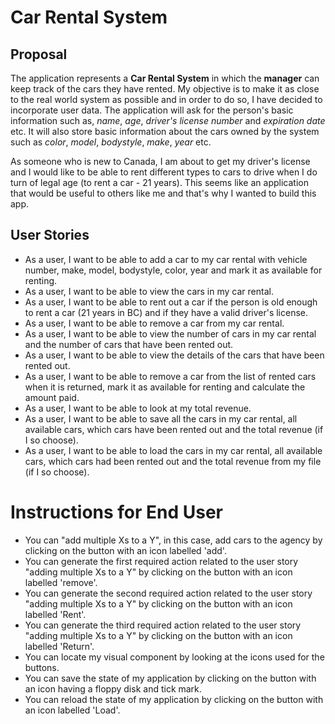 # Car Rental System

## Proposal

The application represents a **Car Rental System** in which the **manager** can keep track of the cars they have rented. My objective is to make it as close to the real world system as possible and in order to do so, I have decided to incorporate user data. The application will ask for the person's basic information such as, *name*, *age*, *driver's license number* and *expiration date* etc. It will also store basic information about the cars owned by the system such as *color*, *model*, *bodystyle*, *make*, *year* etc. 

As someone who is new to Canada, I am about to get my driver's license and I would like to be able to rent different types to cars to drive when I do turn of legal age (to rent a car - 21 years). This seems like an application that would be useful to others like me and that's why I wanted to build this app.

## User Stories

- As a user, I want to be able to add a car to my car rental with vehicle number, make, model, bodystyle, color, year and mark it as available for renting.
- As a user, I want to be able to view the cars in my car rental.
- As a user, I want to be able to rent out a car if the person is old enough to rent a car (21 years in BC) and if they have a valid driver's license.
- As a user, I want to be able to remove a car from my car rental.
- As a user, I want to be able to view the number of cars in my car rental and the number of cars that have been rented out.
- As a user, I want to be able to view the details of the cars that have been rented out.
- As a user, I want to be able to remove a car from the list of rented cars when it is returned, mark it as available for renting and calculate the amount paid.
- As a user, I want to be able to look at my total revenue.
- As a user, I want to be able to save all the cars in my car rental, all available cars, which cars have been rented out and the total revenue (if I so choose).
- As a user, I want to be able to load the cars in my car rental, all available cars, which cars had been rented out and the total revenue from my file (if I so choose).

# Instructions for End User

- You can "add multiple Xs to a Y", in this case, add cars to the agency by clicking on the button with an icon labelled 'add'.
- You can generate the first required action related to the user story "adding multiple Xs to a Y" by clicking on the button with an icon labelled 'remove'.
- You can generate the second required action related to the user story "adding multiple Xs to a Y" by clicking on the button with an icon labelled 'Rent'.
- You can generate the third required action related to the user story "adding multiple Xs to a Y" by clicking on the button with an icon labelled 'Return'.
- You can locate my visual component by looking at the icons used for the buttons.
- You can save the state of my application by clicking on the button with an icon having a floppy disk and tick mark.
- You can reload the state of my application by clicking on the button with an icon labelled 'Load'.